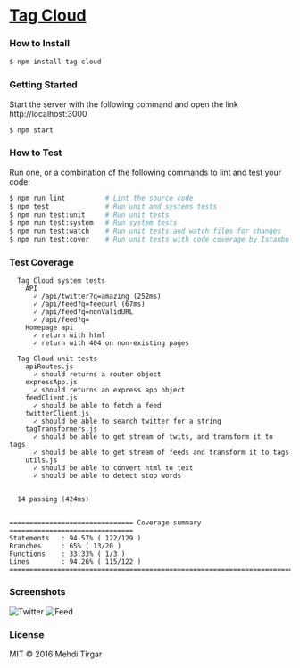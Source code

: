 # [Tag Cloud](https://github.com/code-guru/tag-cloud)



### How to Install

```sh
$ npm install tag-cloud
```

### Getting Started

Start the server with the following command and open the link http://localhost:3000

```sh
$ npm start
```

### How to Test

Run one, or a combination of the following commands to lint and test your code:

```sh
$ npm run lint          # Lint the source code
$ npm test              # Run unit and systems tests
$ npm run test:unit     # Run unit tests
$ npm run test:system   # Run system tests
$ npm run test:watch    # Run unit tests and watch files for changes
$ npm run test:cover    # Run unit tests with code coverage by Istanbul
```

### Test Coverage
```
  Tag Cloud system tests
    API
      ✓ /api/twitter?q=amazing (252ms)
      ✓ /api/feed?q=feedurl (67ms)
      ✓ /api/feed?q=nonValidURL
      ✓ /api/feed?q=
    Homepage api
      ✓ return with html
      ✓ return with 404 on non-existing pages

  Tag Cloud unit tests
    apiRoutes.js
      ✓ should returns a router object
    expressApp.js
      ✓ should returns an express app object
    feedClient.js
      ✓ should be able to fetch a feed
    twitterClient.js
      ✓ should be able to search twitter for a string
    tagTransformers.js
      ✓ should be able to get stream of twits, and transform it to tags
      ✓ should be able to get stream of feeds and transform it to tags
    utils.js
      ✓ should be able to convert html to text
      ✓ should be able to detect stop words


  14 passing (424ms)


=============================== Coverage summary ===============================
Statements   : 94.57% ( 122/129 )
Branches     : 65% ( 13/20 )
Functions    : 33.33% ( 1/3 )
Lines        : 94.26% ( 115/122 )
================================================================================
```

### Screenshots
![Twitter](http://i.imgur.com/ZjhoP5t.png)
![Feed](http://i.imgur.com/EJvdAdd.png)

### License

MIT © 2016 Mehdi Tirgar
